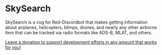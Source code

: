 # SkySearch
SkySearch is a cog for Red-Discordbot that makes getting information about airplanes, helicopters, blimps, drones, and nearly any other airborne item that can be tracked via radio formats like ADS-B, MLAT, and others. 


[Leave a donation to support development efforts in any amount that works for you!](https://donate.stripe.com/eVag0y2kI9BI36McNa)